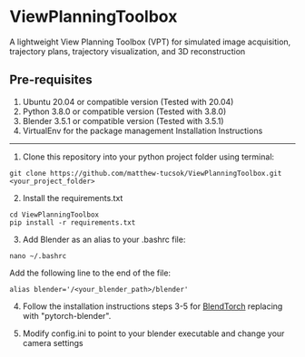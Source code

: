 # ViewPlanningToolbox
A lightweight View Planning Toolbox (VPT) for simulated image acquisition, trajectory plans, trajectory visualization, and 3D reconstruction


Pre-requisites
--------------
1. Ubuntu 20.04 or compatible version (Tested with 20.04)
2. Python 3.8.0 or compatible version (Tested with 3.8.0)
3. Blender 3.5.1 or compatible version (Tested with 3.5.1)
4. VirtualEnv for the package management
Installation Instructions
-------------------------
1. Clone this repository into your python project folder using terminal:
```
git clone https://github.com/matthew-tucsok/ViewPlanningToolbox.git <your_project_folder>
```
2. Install the requirements.txt
```
cd ViewPlanningToolbox
pip install -r requirements.txt
```
3. Add Blender as an alias to your .bashrc file:
```
nano ~/.bashrc
```
Add the following line to the end of the file:
```
alias blender='/<your_blender_path>/blender'
```

4. Follow the installation instructions  steps 3-5 for [BlendTorch](https://github.com/cheind/pytorch-blender) replacing <DST> with "pytorch-blender".  

5. Modify config.ini to point to your blender executable and change your camera settings
